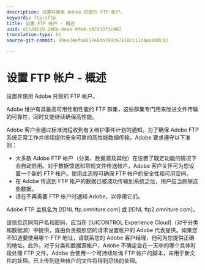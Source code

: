 ```yaml
---
description: 设置并使用 Adobe 托管的 FTP 帐户。
keywords: ftp;sftp
title: 设置 FTP 帐户 - 概述
uuid: e5524619-248a-4aae-9f64-cd7d33f3c407
translation-type: ht
source-git-commit: 99ee24efaa517e8da700c67818c111c4aa90dc02

---
```



# 设置 FTP 帐户 - 概述

设置并使用 Adobe 托管的 FTP 帐户。

Adobe 维护有具备高可用性和性能的 FTP 群集，这些群集专门用来改进文件传输的可靠性，同时又能继续确保高性能。

Adobe 客户会通过标准流程收到有关维护事件计划的通知。为了确保 Adobe FTP 系统正常工作并继续提供安全可靠的高性能数据传输，Adobe 要求遵守以下准则：

* 大多数 Adobe FTP 帐户（分类、数据源及其他）在设置了既定功能的情况下会自动启用。对于数据馈送和常规文件传送帐户，Adobe 客户关怀可为您设置一个新的 FTP 帐户。使用此流程可确保 FTP 帐户的安全性和可用空间。
* 在 Adobe 传送到 FTP 帐户的数据已被成功传输到系统之后，用户应当删除这些数据。
* 请在不再需要 FTP 帐户时通知 Adobe，以停用它们。

Adobe FTP 主机名为 [!DNL ftp.omniture.com] 或 [!DNL ftp2.omniture.com]。

该信息连同用户名和密码，应当在 [!UICONTROL Experience Cloud]（对于分类和数据源）中提供，或由负责按照您的请求设置帐户的 Adobe 代表提供。如果您不知道要使用哪个 FTP 地址，请联系您的 Adobe 客户经理，他可为您提供正确的地址。此外，对于分类和数据源帐户，Adobe 不确定会在一天中的哪个具体时段处理 FTP 文件。Adobe 会使用一个可持续轮询 FTP 帐户的脚本，来用于新文件的处理。已上传到这些帐户的文件将得到尽快的处理。
